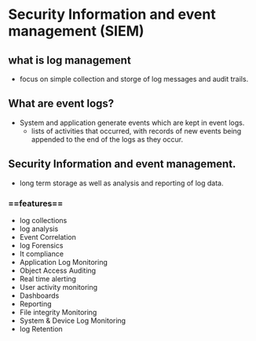 # Security Information and event management (SIEM)

## what is log management
- focus on simple collection and storge of log messages and audit trails.

## What are event logs?
- System and application generate  events which are kept in event logs.
	- lists of activities that occurred, with records of new events being appended to the end of the logs as they occur.

## Security Information and event management.
- long term storage as well as analysis and reporting of log data.
 
 ### ==features==

 - log collections
 - log analysis
 - Event Correlation 
 - log Forensics
 - It compliance
 - Application Log Monitoring
 - Object Access Auditing
 - Real time alerting
 - User activity monitoring 
 - Dashboards
 - Reporting
 - File integrity Monitoring
 - System & Device Log Monitoring
 - log Retention
  